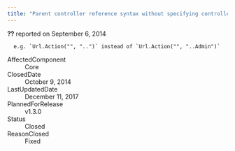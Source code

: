 ```yaml
---
title: "Parent controller reference syntax without specifying controller"
---
```

<div class="issue-report">
   <div class="issue-header"><b>??</b> reported on 
      <time datetime="2014-09-06T14:53:59.227-07:00">September 6, 2014</time>
   </div>
   <div class="issue-message" markdown="1">
      
      e.g. `Url.Action("", "..")` instead of `Url.Action("", "..Admin")`
      
      
   </div>
   <div class="issue-footer">
      <dl>
         <dt>AffectedComponent</dt>
         <dd>Core</dd>
         <dt>ClosedDate</dt>
         <dd>
            <time datetime="2014-10-09T11:49:59.353-07:00">October 9, 2014</time>
         </dd>
         <dt>LastUpdatedDate</dt>
         <dd>
            <time datetime="2017-12-11T02:15:56.247-08:00">December 11, 2017</time>
         </dd>
         <dt>PlannedForRelease</dt>
         <dd>v1.3.0</dd>
         <dt>Status</dt>
         <dd>Closed</dd>
         <dt>ReasonClosed</dt>
         <dd>Fixed</dd>
      </dl>
   </div>
</div>